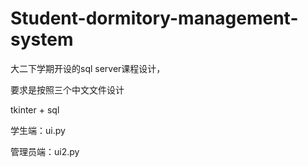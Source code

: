 # Student-dormitory-management-system
大二下学期开设的sql server课程设计，

要求是按照三个中文文件设计

tkinter + sql

学生端：ui.py

管理员端：ui2.py
